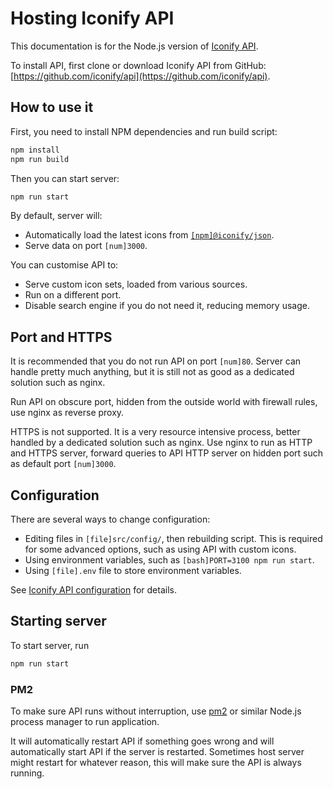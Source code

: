 # Hosting Iconify API

This documentation is for the Node.js version of [Iconify API](../index.md).

To install API, first clone or download Iconify API from GitHub: [https://github.com/iconify/api](https://github.com/iconify/api).

## How to use it

First, you need to install NPM dependencies and run build script:

```sh
npm install
npm run build
```

Then you can start server:

```sh
npm run start
```

By default, server will:

- Automatically load the latest icons from [`[npm]@iconify/json`](/docs/icons/all.md).
- Serve data on port `[num]3000`.

You can customise API to:

- Serve custom icon sets, loaded from various sources.
- Run on a different port.
- Disable search engine if you do not need it, reducing memory usage.

## Port and HTTPS

It is recommended that you do not run API on port `[num]80`.
Server can handle pretty much anything, but it is still not as good as a dedicated solution such as nginx.

Run API on obscure port, hidden from the outside world with firewall rules, use nginx as reverse proxy.

HTTPS is not supported.
It is a very resource intensive process, better handled by a dedicated solution such as nginx.
Use nginx to run as HTTP and HTTPS server,
forward queries to API HTTP server on hidden port such as default port `[num]3000`.

## Configuration

There are several ways to change configuration:

- Editing files in `[file]src/config/`, then rebuilding script. This is required for some advanced options, such as using API with custom icons.
- Using environment variables, such as `[bash]PORT=3100 npm run start`.
- Using `[file].env` file to store environment variables.

See [Iconify API configuration](./config.md) for details.

## Starting server

To start server, run

```sh
npm run start
```

### PM2

To make sure API runs without interruption, use [pm2](https://github.com/Unitech/PM2/) or similar Node.js process manager to run application.

It will automatically restart API if something goes wrong and will automatically start API if the server is restarted.
Sometimes host server might restart for whatever reason, this will make sure the API is always running.
